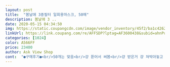 ```yaml
---
layout: post 
title:  "봄날애 3중필터 일회용마스크, 50매" 
description: 봄날애 3 ..
date: 2020-05-15 04:34:50 
img: https://static.coupangcdn.com/image/vendor_inventory/45f2/ba1c42621dc92fdecf1104d2a609464dad4ec762b996ede1fedab3146763.jpg 
linkUrl: https://link.coupang.com/re/AFFSDP?lptag=AF3600438&subid=ahnPublicAsk&pageKey=1445375915&itemId=2490617301&vendorItemId=70645745303&traceid=V0-113-7bb2656df762c363 
categories: [1024] 
color: A566FF 
price: 23400 
author: Ask View Shop 
cont:  "●구매후기●<br/>50개는 맞음<br/>걍 뜯어서 써봄<br/>걍 받은거 걍 쳐박아놓고 청소할때나 쓰던지 누구주던지 할 예정임<br/>그래서 별 한개만 줬음<br/>기다려서받은건 듣지도보지도 못한이상한마스크왓어요<br/>기분나쁜건 변경된상품 한국말에 분명 서티도잇는데<br/>내일 다시 맡아볼 예정임<br/>냄새남<br/>냄새도나고<br/>돈벌고싶어서 그냥보내고<br/>마스크가 배송왔다는 기분좋은 마음에 막 뜯어보고 갯수세어봄<br/>며칠사이 금액이 만원돈 차이나네요  그냥 싼거 사서 쓰세요 깨알같은 스티커가 붙어있네요 메이드인 차이나... <br/>반품비.<br/>.<br/>?장난치시남유?<br/>반품비는 우리가내라니<br/>봄날애 마스크 주문했는데 딴게옴<br/>비싸게줫는데 저가마스크인지도모르는데<br/>상품이없으면 취소시켜야지 이게멉니까?<br/>소비자우롱하는기분입니다.<br/><br/>여기판매사 사기꾼입니다.<br/><br/>이거보고사는사람 더있을까바걱정됩니다.<br/><br/>잘라보니 3중은 3중임<br/>저얼굴작은데 귀가찡깁니다.<br/><br/>제발사지마세요<br/>주름이 아래를 향해있어야 한다고 하던데 이건 코쪽은 위를항해있고 턱쪽은 아래를 향해있음<br/>중국이상한마스크에 이상한서티상품<br/>진짜화딱지나네요.<br/><br/>파는제품 봄날의마스크주문햇는데<br/>하지만 봄날애 마스크가 아니고 이름도 없는 그냥 마스크임<br/>후기평 꼼꼼리 읽어보고 샀더니... <br/>그나마 두껍다해서 비싼돈 지불하고 샀더니 정작온건 다른거네요 소비자들 이런식으로 낚지마세요<br/>" 
---
```

